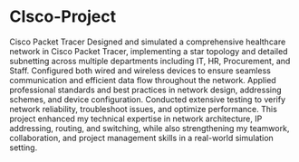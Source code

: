 # CIsco-Project
Cisco Packet Tracer
Designed and simulated a comprehensive healthcare network in Cisco Packet Tracer, implementing a star topology and detailed subnetting across multiple departments including IT, HR, Procurement, and Staff. Configured both wired and wireless devices to ensure seamless communication and efficient data flow throughout the network. Applied professional standards and best practices in network design, addressing schemes, and device configuration. Conducted extensive testing to verify network reliability, troubleshoot issues, and optimize performance. This project enhanced my technical expertise in network architecture, IP addressing, routing, and switching, while also strengthening my teamwork, collaboration, and project management skills in a real-world simulation setting.
